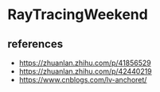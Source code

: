 # RayTracingWeekend

## references

- https://zhuanlan.zhihu.com/p/41856529
- https://zhuanlan.zhihu.com/p/42440219
- https://www.cnblogs.com/lv-anchoret/